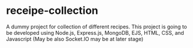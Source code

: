 # receipe-collection
A dummy project for collection of different recipes. This project is going to be developed using Node.js, Express.js, MongoDB, EJS, HTML, CSS, and Javascript (May be also Socket.IO may be at later stage)

